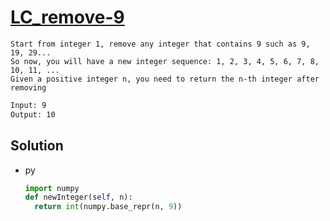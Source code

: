 # [LC_remove-9](https://leetcode.com/problems/remove-9)

```en
Start from integer 1, remove any integer that contains 9 such as 9, 19, 29...
So now, you will have a new integer sequence: 1, 2, 3, 4, 5, 6, 7, 8, 10, 11, ...
Given a positive integer n, you need to return the n-th integer after removing
```

```txt
Input: 9
Output: 10
```

## Solution

* py

  ```py
  import numpy
  def newInteger(self, n):
    return int(numpy.base_repr(n, 9))
  ```
